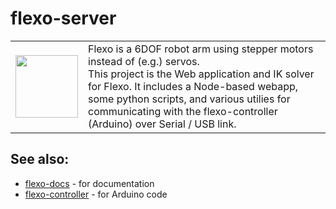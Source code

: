 # flexo-server
<table><tr><td width="100"><img src="https://i.imgur.com/8qvTp5G.jpg" width="100"/></td><td>
Flexo is a 6DOF robot arm using stepper motors instead of (e.g.) servos. <br/>
This project is the Web application and IK solver for Flexo. It includes a Node-based webapp, some python scripts, and various utilies for communicating with the flexo-controller (Arduino) over Serial / USB link.
</td></tr></table>

## See also:
<ul>
  <li><a href="https://github.com/xoxota99/flexo-docs">flexo-docs</a> - for documentation</li>
  <li><a href="">flexo-controller</a> - for Arduino code</li></li>
</ul>
